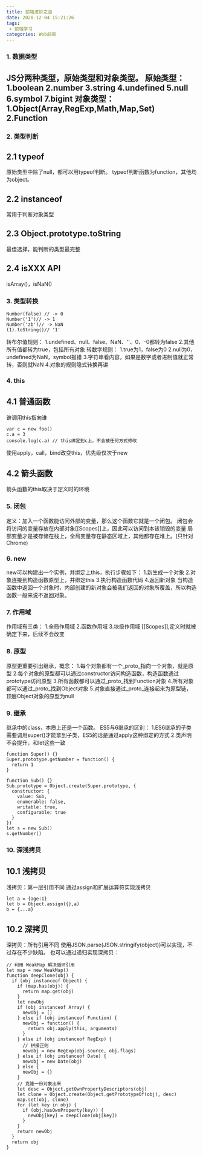 ```yaml
---
title: 前端进阶之道
date: 2020-12-04 15:21:26
tags:
 - 前端学习
categories: Web前端
---
```

### 1. 数据类型
JS分两种类型，原始类型和对象类型。
原始类型：
1.boolean
2.number
3.string
4.undefined
5.null
6.symbol
7.bigint
对象类型：
1.Object(Array,RegExp,Math,Map,Set)
2.Function
---
### 2. 类型判断
## 2.1 typeof
原始类型中除了null，都可以用typeof判断。
typeof判断函数为function，其他均为object。
## 2.2 instanceof
常用于判断对象类型
## 2.3 Object.prototype.toString
最佳选择，能判断的类型最完整
## 2.4 isXXX API
isArray()，isNaN()
### 3. 类型转换
```
Number(false) // -> 0
Number('1')// -> 1
Number('zb')// -> NaN
(1).toString()// '1'
```
转布尔值规则：
1.undefined、null、false、NaN、''、0、-0都转为false
2.其他所有值都转为true，包括所有对象
转数字规则：
1.true为1，false为0
2.null为0，undefined为NaN，symbol报错
3.字符串看内容，如果是数字或者进制值就正常转，否则就NaN
4.对象的规则隐式转换再讲
### 4. this
## 4.1 普通函数
谁调用this指向谁
```
var c = new foo()
c.a = 3
console.log(c.a) // this绑定到c上，不会被任何方式修改
```
使用apply，call，bind改变this，优先级仅次于new
## 4.2 箭头函数
箭头函数的this取决于定义时的环境
### 5. 闭包
定义：加入一个函数能访问外部的变量，那么这个函数它就是一个闭包。
闭包会将访问的变量存放在内部对象[[Scopes]]上，因此可以访问到本该销毁的变量
局部变量才是被存储在栈上，全局变量存在静态区域上，其他都存在堆上。(只针对Chrome)
### 6. new
new可以构建出一个实例，并绑定上this，执行步骤如下：
1.新生成一个对象
2.对象连接到构造函数原型上，并绑定this
3.执行构造函数代码
4.返回新对象
当构造函数中返回一个对象时，内部创建的新对象会被我们返回的对象所覆盖，所以构造函数一般来说不返回对象。
### 7. 作用域
作用域有三类：
1.全局作用域
2.函数作用域
3.块级作用域
[[Scopes]],定义时就被确定下来，后续不会改变
### 8. 原型
原型更重要引出继承，概念：
1.每个对象都有一个_proto_指向一个对象，就是原型
2.每个对象的原型都可以通过constructor访问构造函数，构造函数通过prototype访问原型
3.所有函数都可以通过_proto_找到Function对象
4.所有对象都可以通过_proto_找到Object对象
5.对象直接通过_proto_连接起来为原型链，顶层Object对象的原型为null
### 9. 继承
继承中的class，本质上还是一个函数。
ES5与6继承的区别：
1.ES6继承的子类需要调用super()才能拿到子类，ES5的话是通过apply这种绑定的方式
2.类声明不会提升，和let这些一致
```
function Super() {}
Super.prototype.getNumber = function() {
  return 1
}

function Sub() {}
Sub.prototype = Object.create(Super.prototype, {
  constructor: {
    value: Sub,
    enumerable: false,
    writable: true,
    configurable: true
  }
})
let s = new Sub()
s.getNumber()
```
### 10. 深浅拷贝
## 10.1 浅拷贝
浅拷贝：第一层引用不同
通过assign和扩展运算符实现浅拷贝
```
let a = {age:1}
let b = Object.assign({},a)
b = {...a}
```
## 10.2 深拷贝
深拷贝：所有引用不同
使用JSON.parse(JSON.stringify(object))可以实现，不过存在不少缺陷。
也可以通过递归实现深拷贝：
```
// 利用 WeakMap 解决循环引用
let map = new WeakMap()
function deepClone(obj) {
  if (obj instanceof Object) {
    if (map.has(obj)) {
      return map.get(obj)
    }
    let newObj
    if (obj instanceof Array) {
      newObj = []
    } else if (obj instanceof Function) {
      newObj = function() {
        return obj.apply(this, arguments)
      }
    } else if (obj instanceof RegExp) {
      // 拼接正则
      newobj = new RegExp(obj.source, obj.flags)
    } else if (obj instanceof Date) {
      newobj = new Date(obj)
    } else {
      newObj = {}
    }
    // 克隆一份对象出来
    let desc = Object.getOwnPropertyDescriptors(obj)
    let clone = Object.create(Object.getPrototypeOf(obj), desc)
    map.set(obj, clone)
    for (let key in obj) {
      if (obj.hasOwnProperty(key)) {
        newObj[key] = deepClone(obj[key])
      }
    }
    return newObj
  }
  return obj
}
```